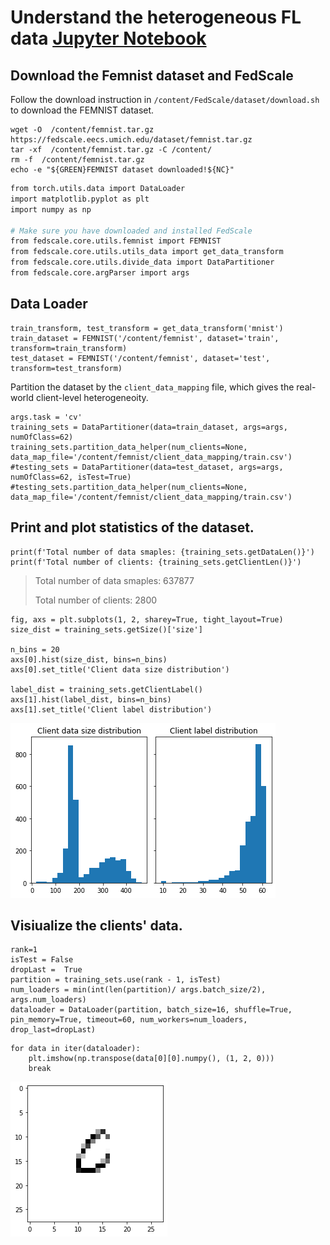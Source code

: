  
# Understand the heterogeneous FL data [Jupyter Notebook](./dataset/Femnist_stats.ipynb) 
 

## Download the Femnist dataset and FedScale
Follow the download instruction in `/content/FedScale/dataset/download.sh` to download the FEMNIST dataset.

```{code-cell} 
wget -O  /content/femnist.tar.gz https://fedscale.eecs.umich.edu/dataset/femnist.tar.gz
tar -xf  /content/femnist.tar.gz -C /content/
rm -f  /content/femnist.tar.gz
echo -e "${GREEN}FEMNIST dataset downloaded!${NC}"        
```


```sh
from torch.utils.data import DataLoader
import matplotlib.pyplot as plt
import numpy as np

# Make sure you have downloaded and installed FedScale 
from fedscale.core.utils.femnist import FEMNIST
from fedscale.core.utils.utils_data import get_data_transform
from fedscale.core.utils.divide_data import DataPartitioner
from fedscale.core.argParser import args 
```


## Data Loader

```{code-cell}
train_transform, test_transform = get_data_transform('mnist')
train_dataset = FEMNIST('/content/femnist', dataset='train', transform=train_transform)
test_dataset = FEMNIST('/content/femnist', dataset='test', transform=test_transform)
```

Partition the dataset by the `client_data_mapping` file, which gives the real-world client-level heterogeneoity.

```{code-cell}
args.task = 'cv'
training_sets = DataPartitioner(data=train_dataset, args=args, numOfClass=62)
training_sets.partition_data_helper(num_clients=None, data_map_file='/content/femnist/client_data_mapping/train.csv')
#testing_sets = DataPartitioner(data=test_dataset, args=args, numOfClass=62, isTest=True)
#testing_sets.partition_data_helper(num_clients=None, data_map_file='/content/femnist/client_data_mapping/train.csv')
```


## Print and plot statistics of the dataset.

```{code-cell} 
print(f'Total number of data smaples: {training_sets.getDataLen()}')
print(f'Total number of clients: {training_sets.getClientLen()}') 
```

> Total number of data smaples: 637877 
> 
> Total number of clients: 2800

```{code-cell} 
fig, axs = plt.subplots(1, 2, sharey=True, tight_layout=True)
size_dist = training_sets.getSize()['size']
 
n_bins = 20
axs[0].hist(size_dist, bins=n_bins) 
axs[0].set_title('Client data size distribution')

label_dist = training_sets.getClientLabel()
axs[1].hist(label_dist, bins=n_bins) 
axs[1].set_title('Client label distribution')
```

![image](/dataset/femnist/client_label_heter.png)
 
## Visiualize the clients' data.

```{code-cell} 
rank=1
isTest = False
dropLast =  True
partition = training_sets.use(rank - 1, isTest)
num_loaders = min(int(len(partition)/ args.batch_size/2),  args.num_loaders)
dataloader = DataLoader(partition, batch_size=16, shuffle=True, pin_memory=True, timeout=60, num_workers=num_loaders, drop_last=dropLast)
```

```{code-cell}
for data in iter(dataloader):
    plt.imshow(np.transpose(data[0][0].numpy(), (1, 2, 0)))
    break
```


![image](/dataset/femnist/sample_data.png)
